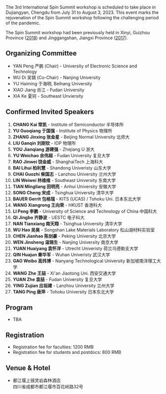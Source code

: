 The 3rd International Spin Summit workshop is scheduled to take place in Dujiangyan, Chengdu from July 31 to August 3, 2023. This event marks the rejuvenation of the Spin Summit workshop following the challenging period of the pandemic.

The Spin Summit workshop had been previously held in 
Xinyi, Guizhou Province ([2018](http://spinsummit.fudan.edu.cn))
and Jinggangshan, Jiangxi Province ([2017](http://www.physics.fudan.edu.cn/tps/people/jxiao/spinsummit2017/2017/)).

## Organizing Committee

- YAN Peng 严鹏 (Chair) - University of Electronic Science and Technology
- WU Di 吴镝 (Co-Chair) - Nanjing University
- YU Haiming 于海明, Beihang University
- XIAO Jiang 肖江 - Fudan University
- XIA Ke 夏钶 - Southeast Unviersity

## Confirmed Invited Speakers

1. **CHANG Kai 常凯** - Institute of Semiconductor 半导体所
1. **YU Guoqiang 于国强** - Institute of Physics 物理所
1. **ZHANG Jinxing 张金星** - Beijing Normal University 北师大
1. **LIU Ganqin 刘刚钦** - IOP 物理所
1. **YOU Jianqiang 游建强** - Zhejiang U 浙大
1. **YU Weichao 余伟超** - Fudan University 复旦大学
1. **RAO Jinwei 饶金威** - ShanghaiTech 上海科大
1. **BAI Lihui 柏利慧** - Shandong Univeristy 山东大学
1. **CHAI Guozhi 柴国志** - Lanzhou University 兰州大学
1. **LIN Weiwei 林维维** - Southeast University 东南大学
1. **TIAN Mingliang 田明亮** - Anhui University 安徽大学
1. **SONG Cheng 宋成** - Tsinghua University 清华大学
1. **BAUER Gerrit 包格瑞** - KITS (UCAS) / Tohoku Uni. 日本东北大学
1. **WANG Xiangrong 王向荣** - HKUST 香港科大
1. **LI Peng 李鹏** - University of Science and Technology of China 中国科大
1. **QI Jingbo 齐静波** - UESTC 电子科大
1. **NAN Tianxiang 南天翔** - Tsinghua University 清华大学
1. **WU Hao 吴昊** - Songshan Lake Materials Laboratory 松山湖材料实验室
1. **CHEN Jianhao 陈剑豪** - Peking University 北京大学
1. **WEN Jinsheng 温锦生** - Nanjing University 南京大学
1. **YUAN Huaiyang 袁怀洋** - Utrecht Univeristy 荷兰乌德勒支大学
1. **QIN Huajun 秦华军** - Wuhan Univeristy 武汉大学
1. **GAO Weibo 高炜博** - Nanyang Technological University 新加坡南洋理工大学
1. **WANG Zhe 王喆** - Xi'an Jiaotong Uni. 西安交通大学
1. **YUAN Zhe 袁喆** - Fudan University 复旦大学
1. **YING Zujian 应祖建** - Lanzhou University 兰州大学
1. **TANG Ping 唐萍** - Tohoku University 日本东北大学

## Program

- TBA

## Registration

- Registration fee for faculties: 1200 RMB
- Registration fee for students and postdocs: 800 RMB

## Venue & Hotel

- 都江堰上镜灵岩森林酒店 <br>
  四川省成都市都江堰市百花岭路32号